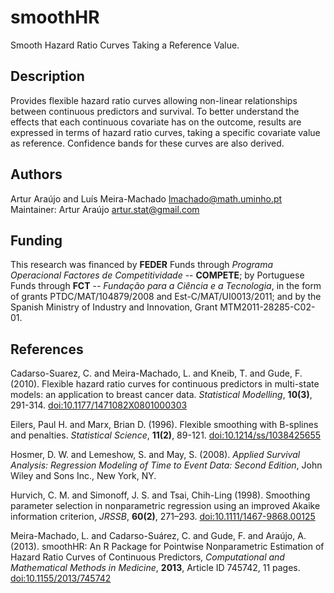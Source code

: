 # smoothHR
Smooth Hazard Ratio Curves Taking a Reference Value.

## Description
Provides flexible hazard ratio curves allowing non-linear relationships between continuous predictors and survival. To better understand the effects that each continuous covariate has on the outcome, results are expressed in terms of hazard ratio curves, taking a specific covariate value as reference. Confidence bands for these curves are also derived.

## Authors
Artur Araújo and Luís Meira-Machado <lmachado@math.uminho.pt> \
Maintainer: Artur Araújo <artur.stat@gmail.com>

## Funding
This research was financed by **FEDER** Funds through *Programa Operacional Factores de Competitividade* -- **COMPETE**; by Portuguese Funds through **FCT** -- *Fundação para a Ciência e a Tecnologia*, in the form of grants PTDC/MAT/104879/2008 and Est-C/MAT/UI0013/2011; and by the Spanish Ministry of Industry and Innovation, Grant MTM2011-28285-C02-01.

## References
Cadarso-Suarez, C. and Meira-Machado, L. and Kneib, T. and Gude, F. (2010). Flexible hazard ratio curves for continuous predictors in multi-state models: an application to breast cancer data. *Statistical Modelling*, **10(3)**, 291-314. [doi:10.1177/1471082X0801000303](https://doi.org/10.1177/1471082X0801000303)

Eilers, Paul H. and Marx, Brian D. (1996). Flexible smoothing with B-splines and penalties. *Statistical Science*, **11(2)**, 89-121. [doi:10.1214/ss/1038425655](https://doi.org/10.1214/ss/1038425655)

Hosmer, D. W. and Lemeshow, S. and May, S. (2008). *Applied Survival Analysis: Regression Modeling of Time to Event Data: Second Edition*, John Wiley and Sons Inc., New York, NY.

Hurvich, C. M. and Simonoff, J. S. and Tsai, Chih-Ling (1998). Smoothing parameter selection in nonparametric regression using an improved Akaike information criterion, *JRSSB*, **60(2)**, 271–293. [doi:10.1111/1467-9868.00125](https://doi.org/10.1111/1467-9868.00125)

Meira-Machado, L. and Cadarso-Suárez, C. and Gude, F. and Araújo, A. (2013). smoothHR: An R Package for Pointwise Nonparametric Estimation of Hazard Ratio Curves of Continuous Predictors, *Computational and Mathematical Methods in Medicine*, **2013**, Article ID 745742, 11 pages. [doi:10.1155/2013/745742](https://doi.org/10.1155/2013/745742)
